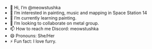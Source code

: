 - 👋 Hi, I’m @meowstushka
- 👀 I’m interested in painting, music and mapping in Space Station 14
- 🌱 I’m currently learning painting.
- 💞️ I’m looking to collaborate on metal group.
- 📫 How to reach me Discord: meowstushka
- 😄 Pronouns: She/Her
- ⚡ Fun fact: I love furry.

<!---
meowstushka/meowstushka is a ✨ special ✨ repository because its `README.md` (this file) appears on your GitHub profile.
You can click the Preview link to take a look at your changes.
--->
